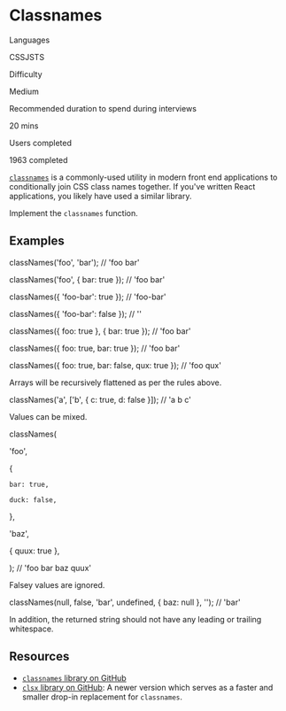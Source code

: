 # Classnames

Languages

CSSJSTS

Difficulty

Medium

Recommended duration to spend during interviews

20 mins

Users completed

1963 completed

[`classnames`](https://github.com/JedWatson/classnames) is a commonly-used utility in modern front end applications to conditionally join CSS class names together. If you've written React applications, you likely have used a similar library.

Implement the `classnames` function.

## Examples

classNames('foo', 'bar'); // 'foo bar'

classNames('foo', { bar: true }); // 'foo bar'

classNames({ 'foo-bar': true }); // 'foo-bar'

classNames({ 'foo-bar': false }); // ''

classNames({ foo: true }, { bar: true }); // 'foo bar'

classNames({ foo: true, bar: true }); // 'foo bar'

classNames({ foo: true, bar: false, qux: true }); // 'foo qux'

Arrays will be recursively flattened as per the rules above.

classNames('a', ['b', { c: true, d: false }]); // 'a b c'

Values can be mixed.

classNames(

  'foo',

  {

    bar: true,

    duck: false,

  },

  'baz',

  { quux: true },

); // 'foo bar baz quux'

Falsey values are ignored.

classNames(null, false, 'bar', undefined, { baz: null }, ''); // 'bar'

In addition, the returned string should not have any leading or trailing whitespace.

## Resources

- [`classnames` library on GitHub](https://github.com/JedWatson/classnames)
- [`clsx` library on GitHub](https://github.com/lukeed/clsx): A newer version which serves as a faster and smaller drop-in replacement for `classnames`.